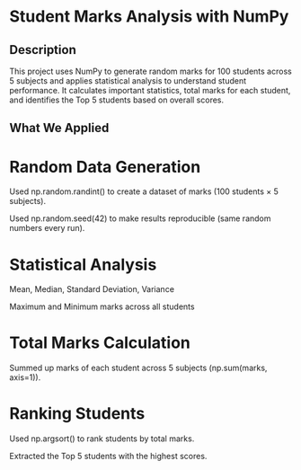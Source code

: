 #                                        Student Marks Analysis with NumPy
 ## Description

This project uses NumPy to generate random marks for 100 students across 5 subjects and applies statistical analysis to understand student performance. It calculates important statistics, total marks for each student, and identifies the Top 5 students based on overall scores.

 ## What We Applied

# Random Data Generation

Used np.random.randint() to create a dataset of marks (100 students × 5 subjects).

Used np.random.seed(42) to make results reproducible (same random numbers every run).

# Statistical Analysis

Mean, Median, Standard Deviation, Variance

Maximum and Minimum marks across all students

# Total Marks Calculation

Summed up marks of each student across 5 subjects (np.sum(marks, axis=1)).

# Ranking Students

Used np.argsort() to rank students by total marks.

Extracted the Top 5 students with the highest scores.






